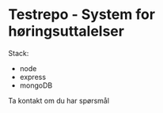 # Testrepo - System for høringsuttalelser


Stack:
- node
- express
- mongoDB

Ta kontakt om du har spørsmål